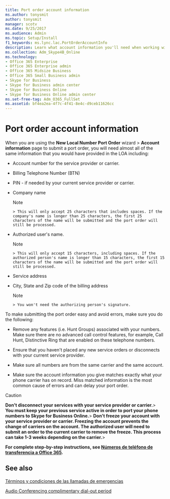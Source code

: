 ```yaml
---
title: Port order account information
ms.author: tonysmit
author: tonysmit
manager: scotv
ms.date: 9/25/2017
ms.audience: Admin
ms.topic: Setup/Install
f1_keywords: ms.lync.lac.PortOrderAccountInfo
description: Learn what account information you'll need when working with a New Local Number Port Order wizard. 
ms.collection: Adm_Skype4B_Online
ms.technology:
- Office 365 Enterprise
- Office 365 Enterprise admin
- Office 365 Midsize Business
- Office 365 Small Business admin
- Skype for Business
- Skype for Business admin center
- Skype for Business Online
- Skype for Business Online admin center
ms.set-free-tag: Adm_O365_FullSet
ms.assetid: bf4ea2ea-4f7c-4f41-8e4c-d9ceb11626cc
---
```



# Port order account information

When you are using the **New Local Number Port Order** wizard > **Account information** page to submit a port order, you will need almost all of the same information that you would have provided in the LOA including:
  
    
    


- Account number for the service provider or carrier.
    
  
- Billing Telephone Number (BTN)
    
  
- PIN - if needed by your current service provider or carrier.
    
  
- Company name
    
    > [!NOTE]
      > This will only accept 25 characters that includes spaces. If the company's name is longer than 25 characters, the first 25 characters of the name will be submitted and the port order will still be processed. 
- Authorized user's name.
    
    > [!NOTE]
      > This will only accept 15 characters, including spaces. If the authorized person's name is longer than 15 characters, the first 15 characters of the name will be submitted and the port order will still be processed. 
- Service address
    
  
- City, State and Zip code of the billing address
    
    > [!NOTE]
      > You won't need the authorizing person's signature. 

To make submitting the port order easy and avoid errors, make sure you do the following:
  
    
    


- Remove any features (i.e. Hunt Groups) associated with your numbers. Make sure there are no advanced call control features, for example, Call Hunt, Distinctive Ring that are enabled on these telephone numbers.
    
  
- Ensure that you haven't placed any new service orders or disconnects with your current service provider.
    
  
- Make sure all numbers are from the same carrier and the same account.
    
  
- Make sure the account information you give matches exactly what your phone carrier has on record. Miss matched information is the most common cause of errors and can delay your port order.
    
  

> [!CAUTION]
> **Don't disconnect your services with your service provider or carrier.**> **You must keep your previous service active in order to port your phone numbers to Skype for Business Online.**> **Don't freeze your account with your service provider or carrier. Freezing the account prevents the change of carriers on the account. The authorized user will need to submit an order to the current carrier to remove the freeze. This process can take 1-3 weeks depending on the carrier.**> 
  
    
    


 **For complete step-by-step instructions, see  [Números de teléfono de transferencia a Office 365](transfer-phone-numbers-to-office-365.md).**
  
    
    


## See also


#### 


  
    
    
 [Términos y condiciones de las llamadas de emergencias](emergency-calling-terms-and-conditions.md)
  
    
    
 [Audio Conferencing complimentary dial-out period](audio-conferencing-complimentary-dial-out-period.md)
